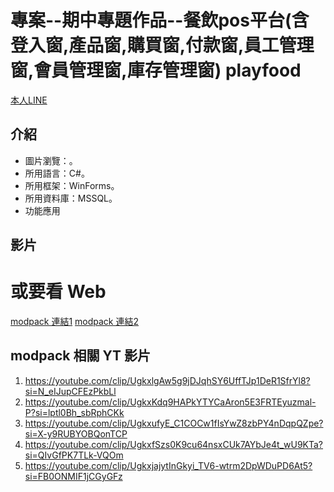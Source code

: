 # 專案--期中專題作品--餐飲pos平台(含登入窗,產品窗,購買窗,付款窗,員工管理窗,會員管理窗,庫存管理窗) playfood
[本人LINE](https://line.me/ti/p/0P9CIyIVhD)

## 介紹
- 圖片瀏覽：[]()。
- 所用語言：C#。
- 所用框架：WinForms。
- 所用資料庫：MSSQL。
- 功能應用

## 影片


# 或要看 Web
[modpack 連結1](https://github.com/c-cat-er/ModPack)
[modpack 連結2]()

## modpack 相關 YT 影片
1. https://youtube.com/clip/UgkxlgAw5g9jDJqhSY6UffTJp1DeR1SfrYl8?si=N_eIJupCFEzPkbLl
2. https://youtube.com/clip/UgkxKdq9HAPkYTYCaAron5E3FRTEyuzmal-P?si=lptl0Bh_sbRphCKk
3. https://youtube.com/clip/UgkxufyE_C1COCw1fIsYwZ8zbPY4nDqpQZpe?si=X-y9RUBYOBQonTCP
4. https://youtube.com/clip/UgkxfSzs0K9cu64nsxCUk7AYbJe4t_wU9KTa?si=QIvGfPK7TLk-VQOm
5. https://youtube.com/clip/UgkxjajytInGkyi_TV6-wtrm2DpWDuPD6At5?si=FB0ONMIF1jCGyGFz
